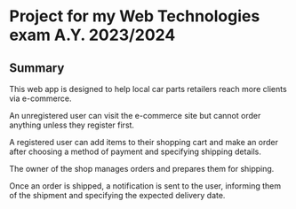 # Project for my Web Technologies exam A.Y. 2023/2024
## Summary
This web app is designed to help local car parts retailers reach more clients via e-commerce.

An unregistered user can visit the e-commerce site but cannot order anything unless they register first.

A registered user can add items to their shopping cart and make an order after choosing a method of payment and specifying shipping details.

The owner of the shop manages orders and prepares them for shipping.

Once an order is shipped, a notification is sent to the user, informing them of the shipment and specifying the expected delivery date.